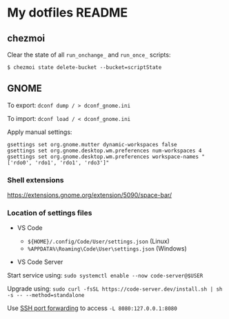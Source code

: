 # My dotfiles README

## chezmoi

Clear the state of all `run_onchange_` and `run_once_` scripts:

```
$ chezmoi state delete-bucket --bucket=scriptState
```


## GNOME

To export: `dconf dump / > dconf_gnome.ini`

To import: `dconf load / < dconf_gnome.ini`

Apply manual settings:

```
gsettings set org.gnome.mutter dynamic-workspaces false
gsettings set org.gnome.desktop.wm.preferences num-workspaces 4
gsettings set org.gnome.desktop.wm.preferences workspace-names "['rdo0', 'rdo1', 'rdo1', 'rdo3']"
```

### Shell extensions

https://extensions.gnome.org/extension/5090/space-bar/

### Location of settings files

- VS Code
  - `${HOME}/.config/Code/User/settings.json` (Linux)
  - `%APPDATA%\Roaming\Code\User\settings.json` (Windows)

- VS Code Server

Start service using: `sudo systemctl enable --now code-server@$USER`

Upgrade using: `sudo curl -fsSL https://code-server.dev/install.sh | sh -s -- --method=standalone`

Use
[SSH port forwarding](https://github.com/coder/code-server/blob/main/docs/guide.md)
to access `-L 8080:127.0.0.1:8080`

